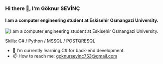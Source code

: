 ### Hi there 👋, I'm Göknur SEVİNÇ
#### I am a computer engineering student at Eskisehir Osmangazi University.
![I am a computer engineering student at Eskisehir Osmangazi University.](https://user-images.githubusercontent.com/74038190/213760705-0d5bf320-4f43-4352-b74b-0889ae726bf7.gif)


Skills: C# / Python / MSSQL / POSTQRESQL

- 🌱 I’m currently learning C# for back-end development. 
- 📫 How to reach me: goknursevinc753@gmail.com 



